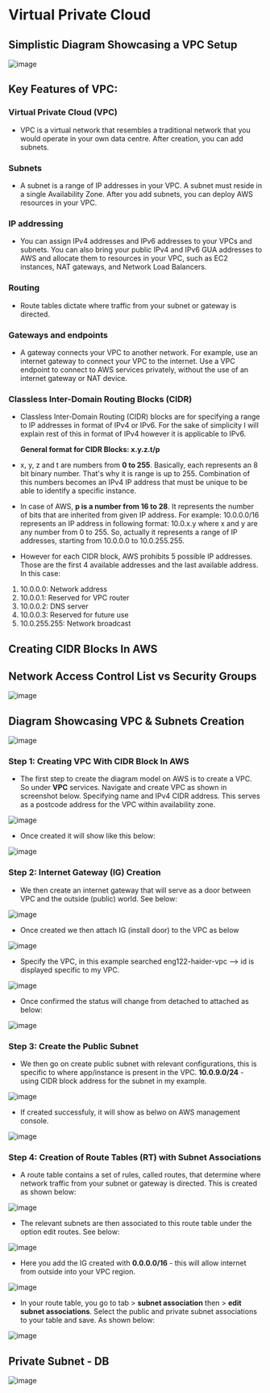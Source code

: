 # Virtual Private Cloud

## Simplistic Diagram Showcasing a VPC Setup 

![image](https://user-images.githubusercontent.com/97620055/187464220-36daa716-ebf7-4319-9ae7-7d01485da43a.png)

## Key Features of VPC:

### Virtual Private Cloud (VPC)

- VPC is a virtual network that resembles a traditional network that you would operate in your own data centre. After creation, you can add subnets. 
    
### Subnets

- A subnet is a range of IP addresses in your VPC. A subnet must reside in a single Availability Zone. After you add subnets, you can deploy AWS resources in your VPC.
### IP addressing

- You can assign IPv4 addresses and IPv6 addresses to your VPCs and subnets. You can also bring your public IPv4 and IPv6 GUA addresses to AWS and allocate them to resources in your VPC, such as EC2 instances, NAT gateways, and Network Load Balancers.
### Routing

- Route tables dictate where traffic from your subnet or gateway is directed. 

### Gateways and endpoints

- A gateway connects your VPC to another network. For example, use an internet gateway to connect your VPC to the internet. Use a VPC endpoint to connect to AWS services privately, without the use of an internet gateway or NAT device.

### Classless Inter-Domain Routing Blocks (CIDR) 

- Classless Inter-Domain Routing (CIDR) blocks are for specifying a range to IP addresses in format of IPv4 or IPv6. For the sake of simplicity I will explain rest of this in format of IPv4 however it is applicable to IPv6.

     **General format for CIDR Blocks: x.y.z.t/p**

- x, y, z and t are numbers from **0 to 255**. Basically, each represents an 8 bit binary number. That's why it is range is up to 255. Combination of this numbers becomes an IPv4 IP address that must be unique to be able to identify a specific instance.

- In case of AWS, **p is a number from 16 to 28**. It represents the number of bits that are inherited from given IP address. For example: 10.0.0.0/16 represents an IP address in following format: 10.0.x.y where x and y are any number from 0 to 255. So, actually it represents a range of IP addresses, starting from 10.0.0.0 to 10.0.255.255.

- However for each CIDR block, AWS prohibits 5 possible IP addresses. Those are the first 4 available addresses and the last available address. In this case:

1. 10.0.0.0: Network address
2. 10.0.0.1: Reserved for VPC router
3. 10.0.0.2: DNS server
4. 10.0.0.3: Reserved for future use
5. 10.0.255.255: Network broadcast

## Creating CIDR Blocks In AWS

## Network Access Control List vs Security Groups


![image](https://user-images.githubusercontent.com/97620055/187655505-1986e454-5a8d-48f3-b66b-200b7b9e5677.png)

## Diagram Showcasing VPC & Subnets Creation


![image](https://user-images.githubusercontent.com/97620055/187668462-6f39dc56-58ae-4e6c-aef7-04d2dd70f19d.png)


### Step 1: Creating VPC With CIDR Block In AWS

- The first step to create the diagram model on AWS is to create a VPC. So under **VPC** services. Navigate and create VPC as shown in screenshot below. Specifying name and IPv4 CIDR address. This serves as a postcode address for the VPC within availability zone.  

![image](https://user-images.githubusercontent.com/97620055/187682048-41c78e8d-4c9b-4df0-8c56-14bcc8159e6b.png)

- Once created it will show like this below:

![image](https://user-images.githubusercontent.com/97620055/187682312-ddcaae13-6801-43d3-81b9-0c252d492d1c.png)

### Step 2: Internet Gateway (IG) Creation

- We then create an internet gateway that will serve as a door between VPC and the outside (public) world. See below:

![image](https://user-images.githubusercontent.com/97620055/187682670-8e9ca75f-5ef4-4bc7-adef-03f823d9cafd.png) 

- Once created we then attach IG (install door) to the VPC as below

![image](https://user-images.githubusercontent.com/97620055/187683304-67f21c2a-133e-4978-9319-5d66ddee8e12.png)

- Specify the VPC, in this example searched eng122-haider-vpc --> id is displayed specific to my VPC.

![image](https://user-images.githubusercontent.com/97620055/187683602-76697a72-9a0c-4e61-a473-48b98af951bc.png)

- Once confirmed the status will change from detached to attached as below:

![image](https://user-images.githubusercontent.com/97620055/187683772-3fbd319d-f5b2-47fd-b756-3513eb523e3b.png)

### Step 3: Create the Public Subnet  

- We then go on create public subnet with relevant configurations, this is specific to where app/instance is present in the VPC. **10.0.9.0/24** - using CIDR block address for the subnet in my example.  

![image](https://user-images.githubusercontent.com/97620055/187685556-245bbe08-9d19-481d-871e-d2356d7d1293.png)

- If created successfuly, it will show as belwo on AWS management console.

![image](https://user-images.githubusercontent.com/97620055/187685923-8475f71a-ac29-4ff9-a3a0-ea5048354971.png)

### Step 4: Creation of Route Tables (RT) with Subnet Associations

- A route table contains a set of rules, called routes, that determine where network traffic from your subnet or gateway is directed. This is created as shown below:

![image](https://user-images.githubusercontent.com/97620055/187688341-19ae0226-83a6-4804-a86b-c73991219bff.png)


- The relevant subnets are then associated to this route table under the option edit routes. See below:

![image](https://user-images.githubusercontent.com/97620055/187688703-d0ce50ad-7d58-4a68-a784-efc55c90f8e6.png)

- Here you add the IG created with **0.0.0.0/16** - this will allow internet from outside into your VPC region. 

![image](https://user-images.githubusercontent.com/97620055/187689675-cd8f29d6-eb75-44bb-8286-676441c8628c.png)

- In your route table, you go to tab > **subnet association** then > **edit subnet associations**. Select the public and private subnet associations to your table and save. As shown below:

![image](https://user-images.githubusercontent.com/97620055/187690457-1da44288-3993-4249-9fb5-6aec3a3b0ca0.png)



## Private Subnet - DB

![image](https://user-images.githubusercontent.com/97620055/187706333-cd921621-f35b-47ba-9401-dc676d0cc62a.png)

